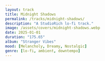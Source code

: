 ```yaml
---
layout: track
title: Midnight Shadows
permalink: /tracks/midnight-shadows/
description: "A StudioRich lo-fi track."
image: /assets/covers/midnight-shadows.webp
date: 2025-01-01
duration: "175.65"
album: "Stranger Vibes"
mood: [Melancholy, Dreamy, Nostalgic]
genre: [lo-fi, ambient, downtempo]
---
```

